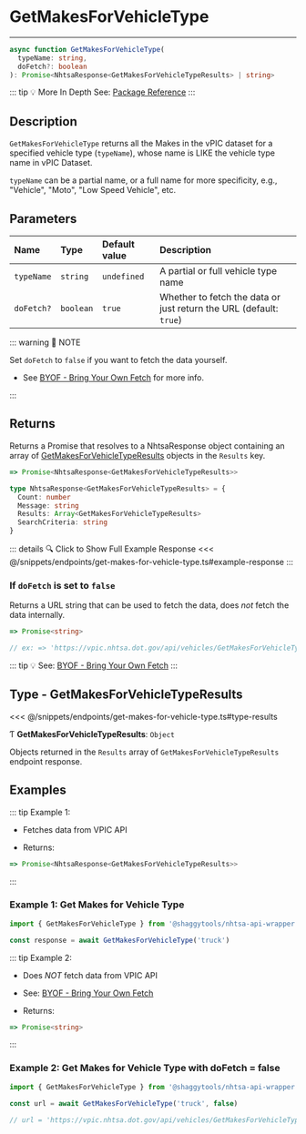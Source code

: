 # GetMakesForVehicleType

---

```typescript
async function GetMakesForVehicleType(
  typeName: string,
  doFetch?: boolean
): Promise<NhtsaResponse<GetMakesForVehicleTypeResults> | string>
```

::: tip :bulb: More In Depth
See: [Package Reference](../../../typedoc/api/endpoints/GetMakesForVehicleType)
:::

## Description

`GetMakesForVehicleType` returns all the Makes in the vPIC dataset for a specified vehicle type
(`typeName`), whose name is LIKE the vehicle type name in vPIC Dataset.

`typeName` can be a partial name, or a full name for more specificity, e.g., "Vehicle", "Moto",
"Low Speed Vehicle", etc.

## Parameters

| Name       | Type      | Default value | Description                                                        |
| :--------- | :-------- | :------------ | :----------------------------------------------------------------- |
| `typeName` | `string`  | `undefined`   | A partial or full vehicle type name                                |
| `doFetch?` | `boolean` | `true`        | Whether to fetch the data or just return the URL (default: `true`) |

::: warning 📝 NOTE

Set `doFetch` to `false` if you want to fetch the data yourself.

- See [BYOF - Bring Your Own Fetch](../../bring-your-own-fetch.md#option-1-set-dofetch-to-false)
  for more info.

:::

## Returns

Returns a Promise that resolves to a NhtsaResponse object containing an array of
[GetMakesForVehicleTypeResults](#type-getmakesforvehicletyperesults) objects in the
`Results` key.

```typescript
=> Promise<NhtsaResponse<GetMakesForVehicleTypeResults>>
```

```typescript
type NhtsaResponse<GetMakesForVehicleTypeResults> = {
  Count: number
  Message: string
  Results: Array<GetMakesForVehicleTypeResults>
  SearchCriteria: string
}
```

::: details :mag: Click to Show Full Example Response
<<< @/snippets/endpoints/get-makes-for-vehicle-type.ts#example-response
:::

### If `doFetch` is set to `false`

Returns a URL string that can be used to fetch the data, does _not_ fetch the data internally.

```typescript
=> Promise<string>

// ex: => 'https://vpic.nhtsa.dot.gov/api/vehicles/GetMakesForVehicleType/truck?format=json'
```

::: tip :bulb: See: [BYOF - Bring Your Own Fetch](../../bring-your-own-fetch.md#option-1-set-dofetch-to-false)
:::

## Type - GetMakesForVehicleTypeResults

<<< @/snippets/endpoints/get-makes-for-vehicle-type.ts#type-results

Ƭ **GetMakesForVehicleTypeResults**: `Object`

Objects returned in the `Results` array of `GetMakesForVehicleTypeResults` endpoint response.

## Examples

::: tip Example 1:

- Fetches data from VPIC API

- Returns:

```typescript
=> Promise<NhtsaResponse<GetMakesForVehicleTypeResults>>
```

:::

### Example 1: Get Makes for Vehicle Type

```ts
import { GetMakesForVehicleType } from '@shaggytools/nhtsa-api-wrapper'

const response = await GetMakesForVehicleType('truck')
```

::: tip Example 2:

- Does _NOT_ fetch data from VPIC API

- See: [BYOF - Bring Your Own Fetch](../../bring-your-own-fetch.md#option-1-set-dofetch-to-false)

- Returns:

```typescript
=> Promise<string>
```

:::

### Example 2: Get Makes for Vehicle Type with doFetch = false

```ts
import { GetMakesForVehicleType } from '@shaggytools/nhtsa-api-wrapper'

const url = await GetMakesForVehicleType('truck', false)

// url = 'https://vpic.nhtsa.dot.gov/api/vehicles/GetMakesForVehicleType/truck?format=json'
```
